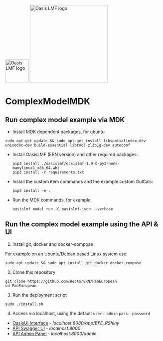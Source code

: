 <img src="https://www.ern.com.mx/web/images/logo.png" alt="Oasis LMF logo" width="75"/> <img src="https://oasislmf.org/packages/oasis_theme_package/themes/oasis_theme/assets/src/oasis-lmf-colour.png" alt="Oasis LMF logo" width="250"/>

# ComplexModelMDK

## Run complex model example via MDK
* Install MDK dependent packages, for ubuntu

```
sudo apt-get update && sudo apt-get install libspatialindex-dev unixodbc-dev build-essential libtool zlib1g-dev autoconf
```

* Install OasisLMF (ERN version) and other required packages:

  ```
  pip3 install ./oasislmf/oasislmf-1.9.0-py3-none-manylinux1_x86_64.whl
  pip3 install -r requirements.txt
  ```

* Install the custom item commands and the example custom GulCalc:

  ```
  pip3 install -e .
  ```

* Run the MDK commands, for example:

  ```
  oasislmf model run -C oasislmf.json --verbose
  ```

## Run the complex model example using the API & UI
1) install git, docker and docker-compose

For example on an Ubuntu/Debian based Linux system use:
```
sudo apt update && sudo apt install git docker docker-compose
```

2) Clone this repository
```
git clone https://github.com/HectorERN/PanEuropean
cd PanEuropean
```
3) Run the deployment script
```
sudo ./install.sh
```

4) Access via localhost, using the default `user: admin` `pass: password`
* [OasisUI Interface](http://localhost:8080/app/BFE_RShiny) - *localhost:8080/app/BFE_RShiny* 
* [API Swagger UI](http://localhost:8000/) - *localhost:8000*
* [API Admin Panel](http://localhost:8000/admin) - *localhost:8000/admin*


